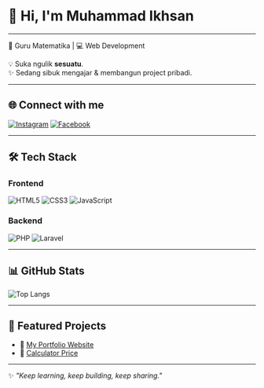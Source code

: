 # 👋 Hi, I'm Muhammad Ikhsan

---

📘 Guru Matematika | 💻 Web Development  

💡 Suka ngulik **sesuatu**.  
✨ Sedang sibuk mengajar & membangun project pribadi.  

---


## 🌐 Connect with me
[![Instagram](https://img.shields.io/badge/Instagram-%23E4405F.svg?logo=Instagram&logoColor=white)](https://ikhsan.site/go/me_instagram)
[![Facebook](https://img.shields.io/badge/Facebook-%231877F2.svg?logo=Facebook&logoColor=white)](https://ikhsan.site/go/me_facebook)


---

## 🛠 Tech Stack

### Frontend
![HTML5](https://img.shields.io/badge/HTML5-E34F26?style=for-the-badge&logo=html5&logoColor=white)
![CSS3](https://img.shields.io/badge/CSS3-1572B6?style=for-the-badge&logo=css3&logoColor=white)
![JavaScript](https://img.shields.io/badge/JavaScript-F7DF1E?style=for-the-badge&logo=javascript&logoColor=black)

### Backend
![PHP](https://img.shields.io/badge/PHP-777BB4?style=for-the-badge&logo=php&logoColor=white)
![Laravel](https://img.shields.io/badge/Laravel-FF2D20?style=for-the-badge&logo=laravel&logoColor=white)

---

## 📊 GitHub Stats

![Top Langs](https://github-readme-stats.vercel.app/api/top-langs/?username=ikh05&layout=compact&theme=radical)


---

## 🚀 Featured Projects
- 🔗 [My Portfolio Website](https://ikhsan.site)  
- 🧮 [Calculator Price](https://ikhsan.site/go/calcprice)  


---

✨ *"Keep learning, keep building, keep sharing."*  

